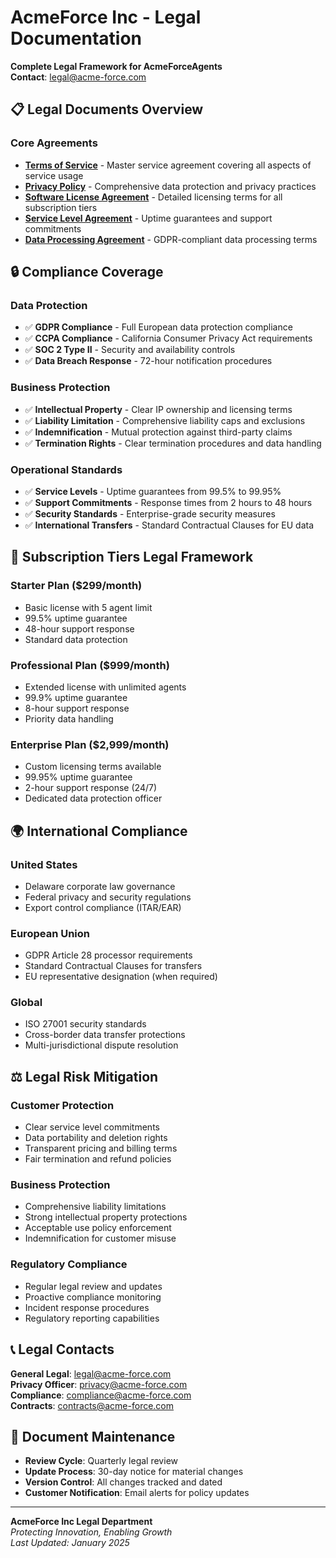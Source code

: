 # AcmeForce Inc - Legal Documentation
**Complete Legal Framework for AcmeForceAgents**  
**Contact**: legal@acme-force.com

## 📋 Legal Documents Overview

### Core Agreements
- **[Terms of Service](terms_of_service.md)** - Master service agreement covering all aspects of service usage
- **[Privacy Policy](privacy_policy.md)** - Comprehensive data protection and privacy practices
- **[Software License Agreement](software_license.md)** - Detailed licensing terms for all subscription tiers
- **[Service Level Agreement](service_level_agreement.md)** - Uptime guarantees and support commitments
- **[Data Processing Agreement](data_processing_agreement.md)** - GDPR-compliant data processing terms

## 🔒 Compliance Coverage

### Data Protection
- ✅ **GDPR Compliance** - Full European data protection compliance
- ✅ **CCPA Compliance** - California Consumer Privacy Act requirements
- ✅ **SOC 2 Type II** - Security and availability controls
- ✅ **Data Breach Response** - 72-hour notification procedures

### Business Protection
- ✅ **Intellectual Property** - Clear IP ownership and licensing terms
- ✅ **Liability Limitation** - Comprehensive liability caps and exclusions
- ✅ **Indemnification** - Mutual protection against third-party claims
- ✅ **Termination Rights** - Clear termination procedures and data handling

### Operational Standards
- ✅ **Service Levels** - Uptime guarantees from 99.5% to 99.95%
- ✅ **Support Commitments** - Response times from 2 hours to 48 hours
- ✅ **Security Standards** - Enterprise-grade security measures
- ✅ **International Transfers** - Standard Contractual Clauses for EU data

## 💼 Subscription Tiers Legal Framework

### Starter Plan ($299/month)
- Basic license with 5 agent limit
- 99.5% uptime guarantee
- 48-hour support response
- Standard data protection

### Professional Plan ($999/month)
- Extended license with unlimited agents
- 99.9% uptime guarantee
- 8-hour support response
- Priority data handling

### Enterprise Plan ($2,999/month)
- Custom licensing terms available
- 99.95% uptime guarantee
- 2-hour support response (24/7)
- Dedicated data protection officer

## 🌍 International Compliance

### United States
- Delaware corporate law governance
- Federal privacy and security regulations
- Export control compliance (ITAR/EAR)

### European Union
- GDPR Article 28 processor requirements
- Standard Contractual Clauses for transfers
- EU representative designation (when required)

### Global
- ISO 27001 security standards
- Cross-border data transfer protections
- Multi-jurisdictional dispute resolution

## ⚖️ Legal Risk Mitigation

### Customer Protection
- Clear service level commitments
- Data portability and deletion rights
- Transparent pricing and billing terms
- Fair termination and refund policies

### Business Protection
- Comprehensive liability limitations
- Strong intellectual property protections
- Acceptable use policy enforcement
- Indemnification for customer misuse

### Regulatory Compliance
- Regular legal review and updates
- Proactive compliance monitoring
- Incident response procedures
- Regulatory reporting capabilities

## 📞 Legal Contacts

**General Legal**: legal@acme-force.com  
**Privacy Officer**: privacy@acme-force.com  
**Compliance**: compliance@acme-force.com  
**Contracts**: contracts@acme-force.com

## 🔄 Document Maintenance

- **Review Cycle**: Quarterly legal review
- **Update Process**: 30-day notice for material changes
- **Version Control**: All changes tracked and dated
- **Customer Notification**: Email alerts for policy updates

---
**AcmeForce Inc Legal Department**  
*Protecting Innovation, Enabling Growth*  
*Last Updated: January 2025*